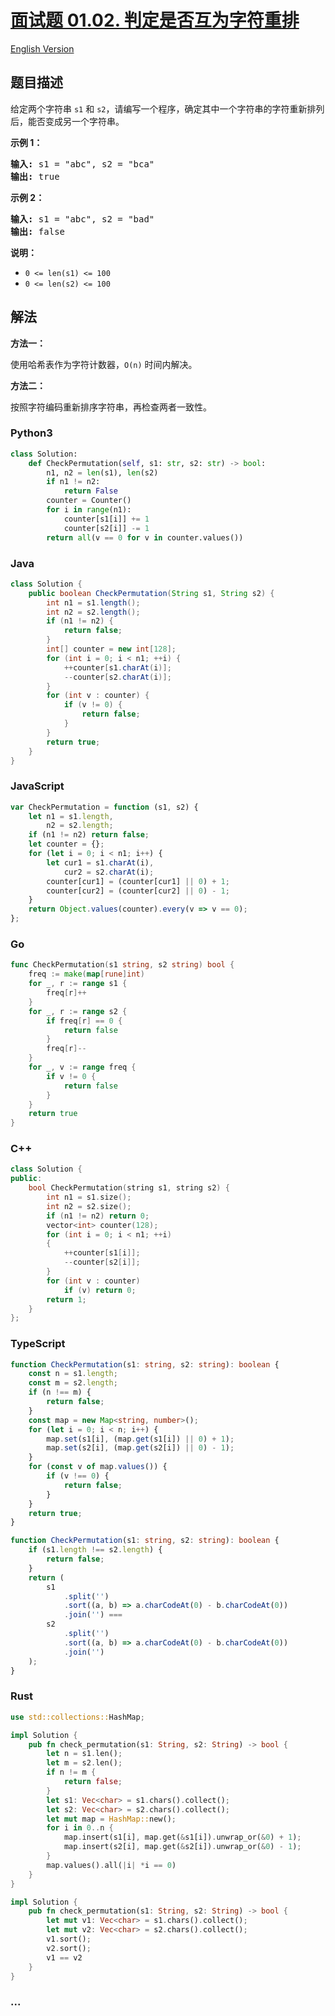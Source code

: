 # [面试题 01.02. 判定是否互为字符重排](https://leetcode.cn/problems/check-permutation-lcci)

[English Version](/lcci/01.02.Check%20Permutation/README_EN.md)

## 题目描述

<!-- 这里写题目描述 -->
<p>给定两个字符串 <code>s1</code> 和 <code>s2</code>，请编写一个程序，确定其中一个字符串的字符重新排列后，能否变成另一个字符串。</p>

<p><strong>示例 1：</strong></p>

<pre><strong>输入:</strong> s1 = &quot;abc&quot;, s2 = &quot;bca&quot;
<strong>输出:</strong> true
</pre>

<p><strong>示例 2：</strong></p>

<pre><strong>输入:</strong> s1 = &quot;abc&quot;, s2 = &quot;bad&quot;
<strong>输出:</strong> false
</pre>

<p><strong>说明：</strong></p>

<ul>
	<li><code>0 &lt;= len(s1) &lt;= 100 </code></li>
	<li><code>0 &lt;= len(s2) &lt;= 100 </code></li>
</ul>

## 解法

<!-- 这里可写通用的实现逻辑 -->

**方法一：**

使用哈希表作为字符计数器，`O(n)` 时间内解决。

**方法二：**

按照字符编码重新排序字符串，再检查两者一致性。

<!-- tabs:start -->

### **Python3**

<!-- 这里可写当前语言的特殊实现逻辑 -->

```python
class Solution:
    def CheckPermutation(self, s1: str, s2: str) -> bool:
        n1, n2 = len(s1), len(s2)
        if n1 != n2:
            return False
        counter = Counter()
        for i in range(n1):
            counter[s1[i]] += 1
            counter[s2[i]] -= 1
        return all(v == 0 for v in counter.values())
```

### **Java**

<!-- 这里可写当前语言的特殊实现逻辑 -->

```java
class Solution {
    public boolean CheckPermutation(String s1, String s2) {
        int n1 = s1.length();
        int n2 = s2.length();
        if (n1 != n2) {
            return false;
        }
        int[] counter = new int[128];
        for (int i = 0; i < n1; ++i) {
            ++counter[s1.charAt(i)];
            --counter[s2.charAt(i)];
        }
        for (int v : counter) {
            if (v != 0) {
                return false;
            }
        }
        return true;
    }
}
```

### **JavaScript**

```js
var CheckPermutation = function (s1, s2) {
    let n1 = s1.length,
        n2 = s2.length;
    if (n1 != n2) return false;
    let counter = {};
    for (let i = 0; i < n1; i++) {
        let cur1 = s1.charAt(i),
            cur2 = s2.charAt(i);
        counter[cur1] = (counter[cur1] || 0) + 1;
        counter[cur2] = (counter[cur2] || 0) - 1;
    }
    return Object.values(counter).every(v => v == 0);
};
```

### **Go**

```go
func CheckPermutation(s1 string, s2 string) bool {
	freq := make(map[rune]int)
	for _, r := range s1 {
		freq[r]++
	}
	for _, r := range s2 {
		if freq[r] == 0 {
			return false
		}
		freq[r]--
	}
	for _, v := range freq {
		if v != 0 {
			return false
		}
	}
	return true
}
```

### **C++**

```cpp
class Solution {
public:
    bool CheckPermutation(string s1, string s2) {
        int n1 = s1.size();
        int n2 = s2.size();
        if (n1 != n2) return 0;
        vector<int> counter(128);
        for (int i = 0; i < n1; ++i)
        {
            ++counter[s1[i]];
            --counter[s2[i]];
        }
        for (int v : counter)
            if (v) return 0;
        return 1;
    }
};
```

### **TypeScript**

```ts
function CheckPermutation(s1: string, s2: string): boolean {
    const n = s1.length;
    const m = s2.length;
    if (n !== m) {
        return false;
    }
    const map = new Map<string, number>();
    for (let i = 0; i < n; i++) {
        map.set(s1[i], (map.get(s1[i]) || 0) + 1);
        map.set(s2[i], (map.get(s2[i]) || 0) - 1);
    }
    for (const v of map.values()) {
        if (v !== 0) {
            return false;
        }
    }
    return true;
}
```

```ts
function CheckPermutation(s1: string, s2: string): boolean {
    if (s1.length !== s2.length) {
        return false;
    }
    return (
        s1
            .split('')
            .sort((a, b) => a.charCodeAt(0) - b.charCodeAt(0))
            .join('') ===
        s2
            .split('')
            .sort((a, b) => a.charCodeAt(0) - b.charCodeAt(0))
            .join('')
    );
}
```

### **Rust**

```rust
use std::collections::HashMap;

impl Solution {
    pub fn check_permutation(s1: String, s2: String) -> bool {
        let n = s1.len();
        let m = s2.len();
        if n != m {
            return false;
        }
        let s1: Vec<char> = s1.chars().collect();
        let s2: Vec<char> = s2.chars().collect();
        let mut map = HashMap::new();
        for i in 0..n {
            map.insert(s1[i], map.get(&s1[i]).unwrap_or(&0) + 1);
            map.insert(s2[i], map.get(&s2[i]).unwrap_or(&0) - 1);
        }
        map.values().all(|i| *i == 0)
    }
}
```

```rust
impl Solution {
    pub fn check_permutation(s1: String, s2: String) -> bool {
        let mut v1: Vec<char> = s1.chars().collect();
        let mut v2: Vec<char> = s2.chars().collect();
        v1.sort();
        v2.sort();
        v1 == v2
    }
}
```

### **...**

```

```

<!-- tabs:end -->
